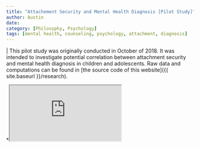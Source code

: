 ```yaml
---
title: "Attachement Security and Mental Health Diagnosis [Pilot Study]"
author: Austin
date:
category: [Philosophy, Psychology]
tags: [mental health, counseling, psychology, attachment, diagnosis]
---
```


| This pilot study was originally conducted in October of 2018.  It was intended to investigate potential correlation between attachment security and mental health diagnosis in children and adolescents.  Raw data and computations can be found in [the source code of this website]({{ site.baseurl }}/research).

*<iframe src="https://docs.google.com/document/d/e/2PACX-1vReYMTZTC0SgajQuUGzLHVSDdKxfeQT37EPoIY4OfeNpfQKkF-JsAFKNOgjQLRcjpvJO6R9LXPItiUG/pub?embedded=true"></iframe>